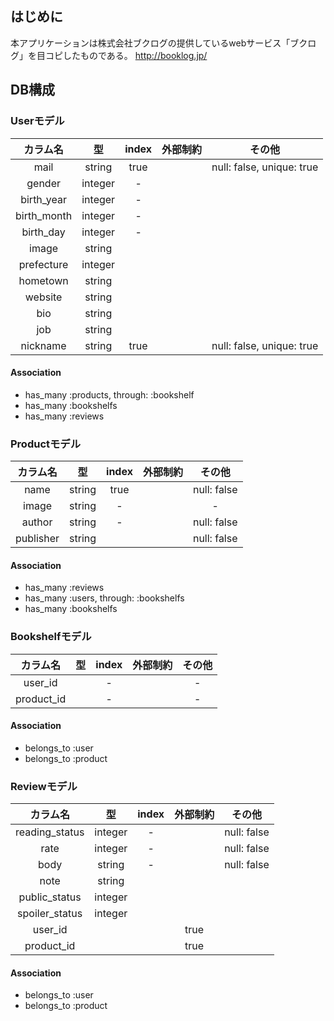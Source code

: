 ## はじめに
本アプリケーションは株式会社ブクログの提供しているwebサービス「ブクログ」を目コピしたものである。
http://booklog.jp/

## DB構成
### Userモデル
 | カラム名 | 型 | index | 外部制約|その他 |
  | :---------------: |:---------------:| :----------: | :----------: | :-------:|
  |mail|string|true||null: false, unique: true|
  |gender|integer|-|||
  |birth_year|integer|-|||
  |birth_month|integer|-|||
  |birth_day|integer|-|||
  |image|string||||
  |prefecture|integer||||
  |hometown|string||||
  |website|string||||
  |bio|string||||
  |job|string||||
  |nickname|string|true||null: false, unique: true|

#### Association
  - has_many :products, through: :bookshelf
  - has_many :bookshelfs
  - has_many :reviews


### Productモデル
 | カラム名 | 型 | index | 外部制約|その他 |
  | :---------------: |:---------------:| :----------: | :----------: | :-------:|
  |name|string|true||null: false|
  |image|string|-||-|
  |author|string|-||null: false|
  |publisher|string|||null: false|

#### Association
  - has_many :reviews
  - has_many :users, through: :bookshelfs
  - has_many :bookshelfs


### Bookshelfモデル
 | カラム名 | 型 | index | 外部制約|その他 |
  | :---------------: |:---------------:| :----------: | :----------: | :-------:|
  |user_id||-||-|
  |product_id||-||-|

#### Association
  - belongs_to :user
  - belongs_to :product

### Reviewモデル
 | カラム名 | 型 | index | 外部制約|その他 |
  | :---------------: |:---------------:| :----------: | :----------: | :-------:|
  |reading_status|integer|-||null: false|
  |rate|integer|-||null: false|
  |body|string|-||null: false|
  |note|string||||
  |public_status|integer||||
  |spoiler_status|integer||||
  |user_id|||true||
  |product_id|||true||


#### Association
  - belongs_to :user
  - belongs_to :product
